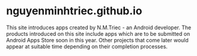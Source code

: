 # nguyenminhtriec.github.io
This site introduces apps created by N.M.Triec - an Android developer.
The products introduced on this site include apps which are to be submitted on Android Apps Store soon in this year. Other projects that come later would appear at suitable time depending on their completion processes.

